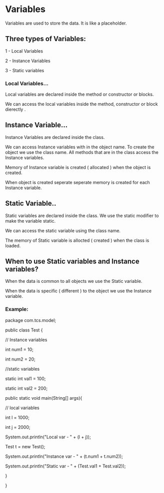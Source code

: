# Variables

Variables are used to store the data. It is like a placeholder.

## Three types of Variables: 

1 - Local Variables

2 - Instance Variables

3 - Static variables


### Local Variables...

Local variables are declared inside the method or constructor or blocks.

We can access the local variables inside the method, constructor or block dierectly .


## Instance Variable...

Instance Variables are declared inside the class.

We can access Instance variables with in the object name. To create the object we use the class name. All methods that are in the class access the Instance variables.

Memory of Instance variable is created ( allocated ) when the object is created.

When object is created seperate seperate memory is created for each Instance variable.

## Static Variable..

Static variables are declared inside the class. We use the static modifier to make the variable static.

We can access the static variable using the class name.

The memory of Static variable is allocted ( created ) when the class is loaded.

## When to use Static variables and Instance variables?

When the data is common to all objects we use the Static variable.

When the data is specific ( different ) to the object we use the Instance variable.


### Example: 

package com.tcs.model;

public class Test {

  // Instance variables

  int num1 = 10;

  int num2 = 20;


  //static variables

  static int val1 = 100;

  static int val2 = 200;

  public static void main(String[] args){

  // local variables

  int l = 1000;

  int j = 2000;

  System.out.println("Local var - " + (l + j));

  Test t = new Test();

  System.out.println("Instance var - " + (t.num1 + t.num2));

  System.out.println("Static var - " + (Test.val1 + Test.val2));

 }

}
